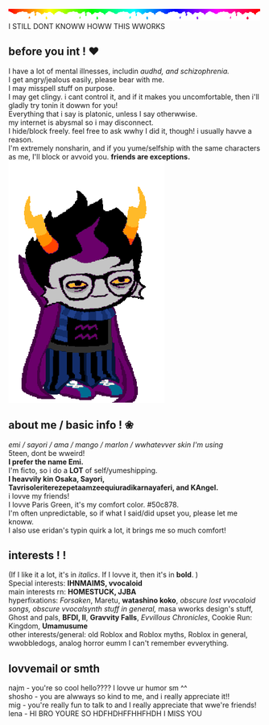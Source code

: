 ![](rainbow.gif)<br/>
I STILL DONT KNOWW HOWW THIS WWORKS
## before you int ! ❤︎

I have a lot of mental illnesses, includin *audhd, and schizophrenia.*<br/>
I get angry/jealous easily, please bear with me.<br/>
I may misspell stuff on purpose.<br/>
I may get clingy. i cant control it, and if it makes you uncomfortable, then i'll gladly try tonin it dowwn for you!<br/>
Everything that i say is platonic, unless I say otherwwise.<br/>
my internet is abysmal so i may disconnect.<br/>
I hide/block freely. feel free to ask wwhy I did it, though! i usually havve a reason.<br/>
I'm extremely nonsharin, and if you yume/selfship with the same characters as me, I'll block or avvoid you. **friends are exceptions.**
![](eridan2.gif)

## about me / basic info ! ❀

*emi / sayori / ama / mango / marlon / wwhatevver skin I'm using*<br/>
5teen, dont be wweird!<br/>
**I prefer the name Emi.**<br/>
I'm ficto, so i do a **LOT** of self/yumeshipping. <br/>
**I heavvily kin Osaka, Sayori, Tavrisoleriterezepetaamzeequiuradikarnayaferi, and KAngel.**<br/>
i lovve my friends!<br/>
I lovve Paris Green, it's my comfort color. #50c878.<br/>
I'm often unpredictable, so if what I said/did upset you, please let me knoww.<br/>
I also use eridan's typin quirk a lot, it brings me so much comfort!<br/>

## interests ! !

(If I like it a lot, it's in *italics*. If I lovve it, then it's in **bold**. )<br/>
Special interests: **IHNMAIMS, vvocaloid**<br/>
main interests rn: **HOMESTUCK, JJBA**<br/>
hyperfixations: *Forsaken*, Maretu, **watashino koko**, *obscure lost vvocaloid songs, obscure vvocalsynth stuff in general,* masa wworks design's stuff, Ghost and pals, **BFDI, II**, **Gravvity Falls**, *Evvillous Chronicles*, Cookie Run: Kingdom, **Umamusume**<br/>
other interests/general: old Roblox and Roblox myths, Roblox in general, wwobbledogs, analog horror eumm I can't remember evverything.

## lovvemail or smth
najm - you're so cool hello???? I lovve ur humor sm ^^<br/>
shosho - you are alwways so kind to me, and i really appreciate it!!<br/>
mig - you're really fun to talk to and I really appreciate that wwe're friends! <br/>
lena - HI BRO YOURE SO HDFHDHFFHHFHDH I MISS YOU<br/>




